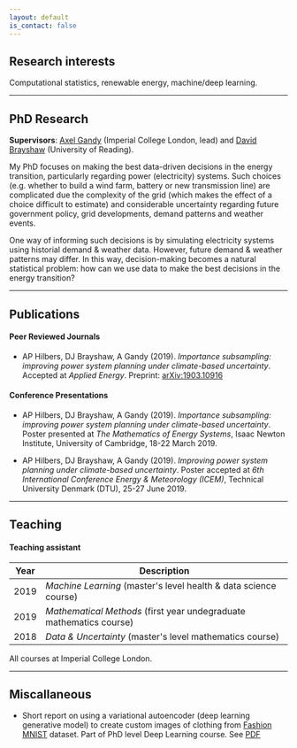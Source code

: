 ```yaml
---
layout: default
is_contact: false
---
```



## Research interests

Computational statistics, renewable energy, machine/deep learning.


---


## PhD Research

**Supervisors**: [Axel Gandy](http://wwwf.imperial.ac.uk/~agandy/) (Imperial College London, lead) and [David Brayshaw](https://research.reading.ac.uk/meteorology/people/david-brayshaw/) (University of Reading).

My PhD focuses on making the best data-driven decisions in the energy transition, particularly regarding power (electricity) systems. Such choices (e.g. whether to build a wind farm, battery or new transmission line) are complicated due the complexity of the grid (which makes the effect of a choice difficult to estimate) and considerable uncertainty regarding future government policy, grid developments, demand patterns and weather events.

One way of informing such decisions is by simulating electricity systems using historial demand & weather data. However, future demand & weather patterns may differ. In this way, decision-making becomes a natural statistical problem: how can we use data to make the best decisions in the energy transition?


---


## Publications

#### Peer Reviewed Journals

* AP Hilbers, DJ Brayshaw, A Gandy (2019). *Importance subsampling: improving power system planning under climate-based uncertainty*. Accepted at *Applied Energy*. Preprint: [arXiv:1903.10916](https://arxiv.org/abs/1903.10916)

#### Conference Presentations

* AP Hilbers, DJ Brayshaw, A Gandy (2019). *Importance subsampling: improving power system planning under climate-based uncertainty*. Poster presented at *The Mathematics of Energy Systems*, Isaac Newton Institute, University of Cambridge, 18-22 March 2019.

* AP Hilbers, DJ Brayshaw, A Gandy (2019). *Improving power system planning under climate-based uncertainty*. Poster accepted at *6th International Conference Energy & Meteorology (ICEM)*, Technical University Denmark (DTU), 25-27 June 2019.


---


## Teaching

#### Teaching assistant

Year | Description
----- | ------------------
2019 | *Machine Learning* (master's level health & data science course)
2019 | *Mathematical Methods* (first year undegraduate mathematics course)
2018 | *Data & Uncertainty* (master's level mathematics course)

All courses at Imperial College London.


---


## Miscallaneous

* Short report on using a variational autoencoder (deep learning generative model) to create custom images of clothing from [Fashion MNIST](https://github.com/zalandoresearch/fashion-mnist) dataset. Part of PhD level Deep Learning course. See [PDF](PDFs/vae_report.pdf)
